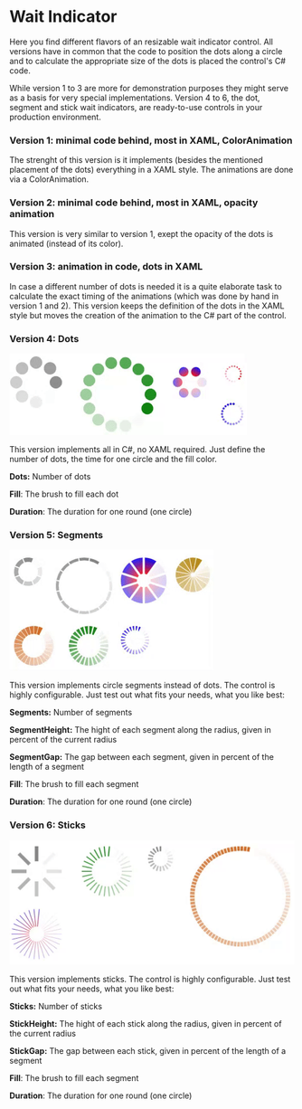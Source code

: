 # Wait Indicator

Here you find different flavors of an resizable wait indicator control. All versions have in common that the code to position the dots along a circle and to calculate the appropriate size of the dots is placed the control's C# code.

While version 1 to 3 are more for demonstration purposes they might serve as a basis for very special implementations. Version 4 to 6, the dot, segment and stick wait indicators, are ready-to-use controls in your production environment.

### Version 1: minimal code behind, most in XAML, ColorAnimation

The strenght of this version is it implements (besides the mentioned placement of the dots) everything in a XAML style. The animations are done via a ColorAnimation.

### Version 2: minimal code behind, most in XAML, opacity animation

This version is very similar to version 1, exept the opacity of the dots is animated (instead of its color).

### Version 3: animation in code, dots in XAML

In case a different number of dots is needed it is a quite elaborate task to calculate the exact timing of the animations (which was done by hand in version 1 and 2). This version keeps the definition of the dots in the XAML style but moves the creation of the animation to the C# part of the control.

### Version 4: Dots

![example](/dots.gif)

This version implements all in C#, no XAML required. Just define the number of dots, the time for one circle and the fill color.

**Dots:** Number of dots

**Fill**: The brush to fill each dot

**Duration**: The duration for one round (one circle)

### Version 5: Segments

![example](/block.gif)

This version implements circle segments instead of dots. The control is highly configurable. Just test out what fits your needs, what you like best:

**Segments:** Number of segments

**SegmentHeight:** The hight of each segment along the radius, given in percent of the current radius

**SegmentGap:** The gap between each segment, given in percent of the length of a segment

**Fill**: The brush to fill each segment

**Duration**: The duration for one round (one circle)

### Version 6: Sticks

![example](/sticks.gif)

This version implements sticks. The control is highly configurable. Just test out what fits your needs, what you like best:

**Sticks:** Number of sticks

**StickHeight:** The hight of each stick along the radius, given in percent of the current radius

**StickGap:** The gap between each stick, given in percent of the length of a segment

**Fill**: The brush to fill each segment

**Duration**: The duration for one round (one circle)